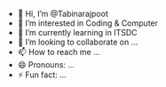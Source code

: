 - 👋 Hi, I’m @Tabinarajpoot
- 👀 I’m interested in Coding & Computer
- 🌱 I’m currently learning in ITSDC
- 💞️ I’m looking to collaborate on ...
- 📫 How to reach me ...
- 😄 Pronouns: ...
- ⚡ Fun fact: ...

<!---
Tabinarajpoot/Tabinarajpoot is a ✨ special ✨ repository because its `README.md` (this file) appears on your GitHub profile.
You can click the Preview link to take a look at your changes.
--->
